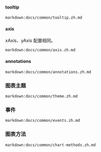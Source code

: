 #### tooltip

`markdown:docs/common/tooltip.zh.md`

#### axis

xAxis、yAxis 配置相同。

`markdown:docs/common/axis.zh.md`

#### annotations

`markdown:docs/common/annotations.zh.md`



### 图表主题

`markdown:docs/common/theme.zh.md`

### 事件

`markdown:docs/common/events.zh.md`

### 图表方法

`markdown:docs/common/chart-methods.zh.md`

